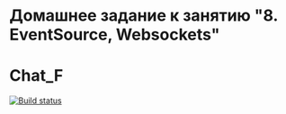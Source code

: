 # Домашнее задание к занятию "8. EventSource, Websockets"

# Chat_F

[![Build status](https://ci.appveyor.com/api/projects/status/bcs1p1j868vmbyu3?svg=true)](https://ci.appveyor.com/project/TakanawaYuku/chat-f)